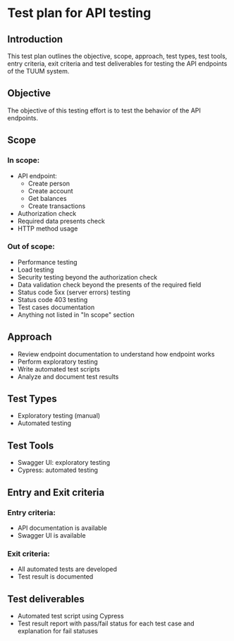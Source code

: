 # Test plan for API testing

## Introduction
This test plan outlines the objective, scope, approach, test types, test tools, entry criteria, exit criteria and test 
deliverables for testing the API endpoints of the TUUM system.

## Objective
The objective of this testing effort is to test the behavior of the API endpoints. 

## Scope
### In scope:
* API endpoint:
  * Create person
  * Create account
  * Get balances
  * Create transactions
* Authorization check
* Required data presents check
* HTTP method usage

### Out of scope:
* Performance testing
* Load testing
* Security testing beyond the authorization check
* Data validation check beyond the presents of the required field
* Status code 5xx (server errors) testing
* Status code 403 testing
* Test cases documentation
* Anything not listed in "In scope" section

## Approach
* Review endpoint documentation to understand how endpoint works
* Perform exploratory testing
* Write automated test scripts 
* Analyze and document test results

## Test Types
* Exploratory testing (manual)
* Automated testing

## Test Tools
* Swagger UI: exploratory testing
* Cypress: automated testing

## Entry and Exit criteria
### Entry criteria:
* API documentation is available
* Swagger UI is available

### Exit criteria:
* All automated tests are developed 
* Test result is documented

## Test deliverables
* Automated test script using Cypress
* Test result report with pass/fail status for each test case and explanation for fail statuses
